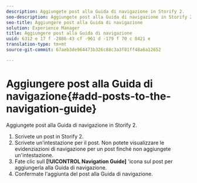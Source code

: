 ```yaml
---
description: Aggiungete post alla Guida di navigazione in Storify 2.
seo-description: Aggiungete post alla Guida di navigazione in Storify 2.
seo-title: Aggiungere post alla Guida di navigazione
solution: Experience Manager
title: Aggiungere post alla Guida di navigazione
uuid: 6312 e 17 f -2886-43 cf -961 d -179 f 70 c 8421 e
translation-type: tm+mt
source-git-commit: 67aeb3de964473b326c88c3a3f81ff48a6a12652

---
```



# Aggiungere post alla Guida di navigazione{#add-posts-to-the-navigation-guide}

Aggiungete post alla Guida di navigazione in Storify 2.

1. Scrivete un post in Storify 2.
1. Scrivete un'intestazione per il post. Non potete visualizzare le evidenziazioni di navigazione per un post finché non aggiungete un'intestazione.
1. Fate clic sull **[!UICONTROL Navigation Guide]** 'icona sul post per aggiungerla alla Guida di navigazione.
1. Confermate l'aggiunta del post alla Guida di navigazione.
